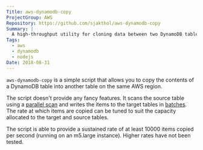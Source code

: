 ```yaml
---
Title: aws-dynamodb-copy
ProjectGroup: AWS
Repository: https://github.com/sjakthol/aws-dynamodb-copy
Summary: |
  A high-throughput utility for cloning data between two DynamoDB tables.
Tags:
  - aws
  - dynamodb
  - nodejs
Date: 2018-08-31
---
```


`aws-dynamodb-copy` is a simple script that allows you to copy the contents of
a DynamoDB table into another table on the same AWS region.

The script doesn't provide any fancy features. It scans the source table using
a [parallel scan](https://docs.aws.amazon.com/amazondynamodb/latest/developerguide/Scan.html#Scan.ParallelScan)
and writes the items to the target tables in [batches](https://docs.aws.amazon.com/amazondynamodb/latest/APIReference/API_BatchWriteItem.html).
The rate at which items are copied can be tuned to suit the capacity allocated
to the target and source tables.

The script is able to provide a sustained rate of at least 10000 items copied
per second (running on an m5.large instance). Higher rates have not been tested.
